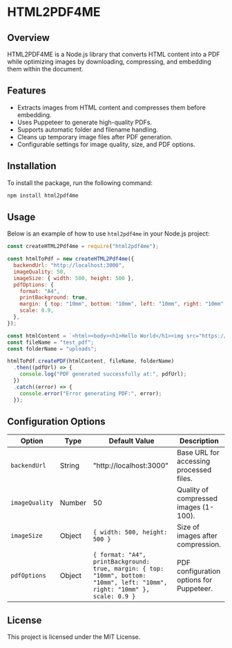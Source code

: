 # HTML2PDF4ME

## Overview
HTML2PDF4ME is a Node.js library that converts HTML content into a PDF while optimizing images by downloading, compressing, and embedding them within the document.

## Features
- Extracts images from HTML content and compresses them before embedding.
- Uses Puppeteer to generate high-quality PDFs.
- Supports automatic folder and filename handling.
- Cleans up temporary image files after PDF generation.
- Configurable settings for image quality, size, and PDF options.

## Installation
To install the package, run the following command:
```sh
npm install html2pdf4me
```

## Usage
Below is an example of how to use `html2pdf4me` in your Node.js project:

```javascript
const createHTML2Pdf4me = require("html2pdf4me");

const htmlToPdf = new createHTML2Pdf4me({
  backendUrl: "http://localhost:3000",
  imageQuality: 50,
  imageSize: { width: 500, height: 500 },
  pdfOptions: {
    format: "A4",
    printBackground: true,
    margin: { top: "10mm", bottom: "10mm", left: "10mm", right: "10mm" },
    scale: 0.9,
  },
});

const htmlContent = `<html><body><h1>Hello World</h1><img src="https://example.com/image.jpg"></body></html>`;
const fileName = "test_pdf";
const folderName = "uploads";

htmlToPdf.createPDF(htmlContent, fileName, folderName)
  .then((pdfUrl) => {
    console.log("PDF generated successfully at:", pdfUrl);
  })
  .catch((error) => {
    console.error("Error generating PDF:", error);
  });
```

## Configuration Options
| Option           | Type     | Default Value               | Description |
|-----------------|----------|-----------------------------|-------------|
| `backendUrl`    | String   | "http://localhost:3000"    | Base URL for accessing processed files. |
| `imageQuality`  | Number   | 50                          | Quality of compressed images (1-100). |
| `imageSize`     | Object   | `{ width: 500, height: 500 }` | Size of images after compression. |
| `pdfOptions`    | Object   | `{ format: "A4", printBackground: true, margin: { top: "10mm", bottom: "10mm", left: "10mm", right: "10mm" }, scale: 0.9 }` | PDF configuration options for Puppeteer. |

## License
This project is licensed under the MIT License.

